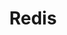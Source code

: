 ---
github: antirez/redis
logohandle: redis
sort: redis
title: Redis
twitter: redisfeed
website: https://www.redis.io/
wikipedia: https://en.wikipedia.org/wiki/Redis
---